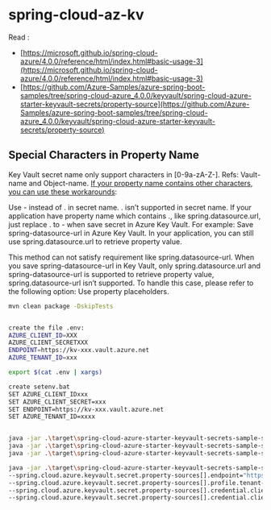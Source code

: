 # spring-cloud-az-kv

Read :

- [https://microsoft.github.io/spring-cloud-azure/4.0.0/reference/html/index.html#basic-usage-3](https://microsoft.github.io/spring-cloud-azure/4.0.0/reference/html/index.html#basic-usage-3)
- [https://github.com/Azure-Samples/azure-spring-boot-samples/tree/spring-cloud-azure_4.0.0/keyvault/spring-cloud-azure-starter-keyvault-secrets/property-source](https://github.com/Azure-Samples/azure-spring-boot-samples/tree/spring-cloud-azure_4.0.0/keyvault/spring-cloud-azure-starter-keyvault-secrets/property-source)



## Special Characters in Property Name
Key Vault secret name only support characters in [0-9a-zA-Z-]. Refs: Vault-name and Object-name. 
[If your property name contains other characters, you can use these workarounds](https://microsoft.github.io/spring-cloud-azure/4.0.0/reference/html/index.html#advanced-usage):

Use - instead of . in secret name. . isn’t supported in secret name. If your application have property name which contains ., like spring.datasource.url, just replace . to - when save secret in Azure Key Vault. For example: Save spring-datasource-url in Azure Key Vault. In your application, you can still use spring.datasource.url to retrieve property value.

This method can not satisfy requirement like spring.datasource-url. When you save spring-datasource-url in Key Vault, only spring.datasource.url and spring-datasource-url is supported to retrieve property value, spring.datasource-url isn’t supported. To handle this case, please refer to the following option: Use property placeholders.

```sh
mvn clean package -DskipTests


create the file .env:
AZURE_CLIENT_ID=XXX
AZURE_CLIENT_SECRETXXX
ENDPOINT=https://kv-xxx.vault.azure.net
AZURE_TENANT_ID=xxx

export $(cat .env | xargs)

create setenv.bat
SET AZURE_CLIENT_IDxxx
SET AZURE_CLIENT_SECRET=xxx
SET ENDPOINT=https://kv-xxx.vault.azure.net
SET AZURE_TENANT_ID=xxxx


java -jar .\target\spring-cloud-azure-starter-keyvault-secrets-sample-single-property-source-1.0.0.jar --spring.profiles.active=azure
java -jar .\target\spring-cloud-azure-starter-keyvault-secrets-sample-single-property-source-1.0.0.jar --spring.profiles.active=mysql
java -jar .\target\spring-cloud-azure-starter-keyvault-secrets-sample-single-property-source-1.0.0.jar --spring.profiles.active=default

java -jar .\target\spring-cloud-azure-starter-keyvault-secrets-sample-single-property-source-1.0.0.jar --spring.profiles.active=azure \
--spring.cloud.azure.keyvault.secret.property-sources[].endpoint="https://kv-XXX.vault.azure.net"  \
--spring.cloud.azure.keyvault.secret.property-sources[].profile.tenant-id=XXXX \
--spring.cloud.azure.keyvault.secret.property-sources[].credential.client-id="XXXX" \
--spring.cloud.azure.keyvault.secret.property-sources[].credential.client-secret="XXXX"

```